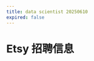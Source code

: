 ```yaml
---
title: data scientist 20250610
expired: false
---
```


# Etsy 招聘信息

<JobPostingTable job-posting-json-path="etsy/data/data-scientist-20250612.json" />
